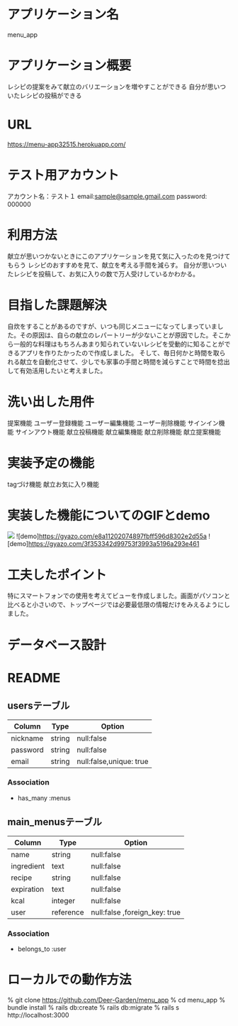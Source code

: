 # アプリケーション名
menu_app

# アプリケーション概要
レシピの提案をみて献立のバリエーションを増やすことができる
自分が思いついたレシピの投稿ができる

# URL
https://menu-app32515.herokuapp.com/

# テスト用アカウント
アカウント名：テスト１
email:sample@sample.gmail.com
password: 000000

# 利用方法
献立が思いつかないときにこのアプリケーションを見て気に入ったのを見つけてもらう
レシピのおすすめを見て、献立を考える手間を減らす。
自分が思いついたレシピを投稿して、お気に入りの数で万人受けしているかわかる。

# 目指した課題解決
自炊をすることがあるのですが、いつも同じメニューになってしまっていました。その原因は、自らの献立のレパートリーが少ないことが原因でした。そこから一般的な料理はもちろんあまり知られていないレシピを受動的に知ることができるアプリを作りたかったので作成しました。
そして、毎日何かと時間を取られる献立を自動化させて、少しでも家事の手間と時間を減らすことで時間を捻出して有効活用したいと考えました。

# 洗い出した用件
提案機能
ユーザー登録機能
ユーザー編集機能
ユーザー削除機能
サインイン機能
サインアウト機能
献立投稿機能
献立編集機能
献立削除機能
献立提案機能

# 実装予定の機能
tagづけ機能
献立お気に入り機能

# 実装した機能についてのGIFとdemo
![](https://i.gyazo.com/548332c0c53a75735ba1ae8e3fee6bb2.png)
![demo]https://gyazo.com/e8a11202074897fbff596d8302e2d55a
![demo]https://gyazo.com/3f353342d99753f3993a5196a293e461

# 工夫したポイント
特にスマートフォンでの使用を考えてビューを作成しました。画面がパソコンと比べると小さいので、トップページでは必要最低限の情報だけをみえるようにしました。

# データベース設計
# README

## usersテーブル
|  Column              |  Type  |  Option                 |
| -------------------- | ------ | ----------------------- |
| nickname             | string | null:false              |
| password             | string | null:false              |
| email                | string | null:false,unique: true |

### Association
- has_many :menus


## main_menusテーブル

|   Column      |  Type     |  Option                      |
| ------------- | --------- | ---------------------------- |
| name          | string    | null:false                   |
| ingredient    | text      | null:false                   |
| recipe        | string    | null:false                   |
| expiration    | text      | null:false                   |
| kcal          | integer   | null:false                   |
| user          | reference | null:false ,foreign_key: true|

### Association
<!-- - has_many :tags, through: menu_tag_relation -->
- belongs_to :user



<!-- ## tagsテーブル
|   Column      |  Type     |  Option                      |
| ------------- | --------- | ---------------------------- |
| name          | string    | null:false                   |

### Association
- has_many:main_menus, through: main_menu_tag_relation -->

# ローカルでの動作方法
% git clone https://github.com/Deer-Garden/menu_app
% cd menu_app
% bundle install
% rails db:create
% rails db:migrate
% rails s
http://localhost:3000
